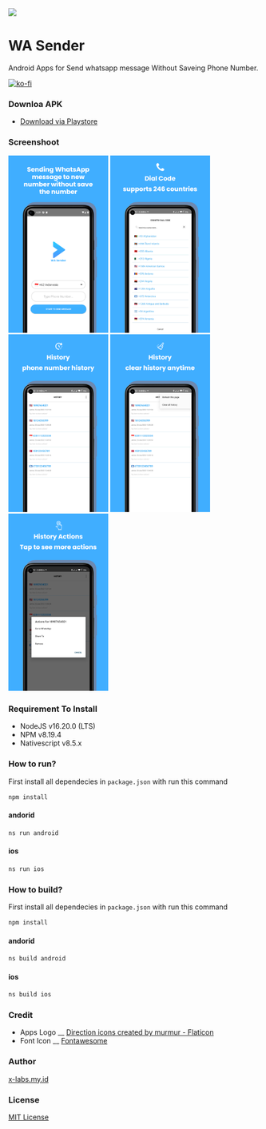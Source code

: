 <link rel="shortcut icon" type="image/x-icon" href="https://raw.githubusercontent.com/x-labs-86/hosting-assets/main/whatsapp-sender/icon.png">
<img src="https://raw.githubusercontent.com/x-labs-myid/app-info/refs/heads/main/icons/wa-sender.png" width="128">

# WA Sender

Android Apps for Send whatsapp message Without Saveing Phone Number.

[![ko-fi](https://www.ko-fi.com/img/githubbutton_sm.svg)](https://ko-fi.com/K3K02WIPN)

### Downloa APK

- [Download via Playstore](https://play.google.com/store/apps/details?id=com.kang.cahya.apps.wasender)

### Screenshoot

<img src="https://raw.githubusercontent.com/x-labs-86/hosting-assets/main/wa-sender/screen-1.png" width="200"> <img src="https://raw.githubusercontent.com/x-labs-86/hosting-assets/main/wa-sender/screen-2.png" width="200"> <img src="https://raw.githubusercontent.com/x-labs-86/hosting-assets/main/wa-sender/screen-3.png" width="200"> <img src="https://raw.githubusercontent.com/x-labs-86/hosting-assets/main/wa-sender/screen-4.png" width="200"> <img src="https://raw.githubusercontent.com/x-labs-86/hosting-assets/main/wa-sender/screen-5.png" width="200">

### Requirement To Install

- NodeJS v16.20.0 (LTS)
- NPM v8.19.4
- Nativescript v8.5.x

### How to run?

First install all dependecies in `package.json` with run this command

```bash
npm install
```

#### andorid

```bash
ns run android
```

#### ios

```bash
ns run ios
```

### How to build?

First install all dependecies in `package.json` with run this command

```bash
npm install
```

#### andorid

```bash
ns build android
```

#### ios

```bash
ns build ios
```

### Credit

- Apps Logo \_\_ [Direction icons created by murmur - Flaticon](https://www.flaticon.com/free-icons/direction)
- Font Icon \_\_ [Fontawesome](https://fontawesome.com/)

### Author

[x-labs.my.id](https://www.x-labs.my.id/)

### License

[MIT License](https://github.com/x-labs-86/whatsapp-sender/blob/main/LICENSE)
